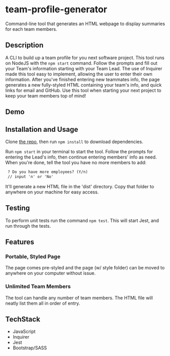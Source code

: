 
# team-profile-generator

Command-line tool that generates an HTML webpage to display summaries for each team members.

## Description

A CLI to build up a team profile for you next software project. This tool runs on NodeJS with the ```npm start``` command. Follow the prompts and fill out your Team's information starting with your Team Lead. The use of Inquirer made this tool easy to implement, allowing the user to enter their own information. After you've finished entering new teammates info, the page generates a new fully-styled HTML containing your team's info, and quick links for email and GitHub. Use this tool when starting your next project to keep your team members top of mind!

## Demo

## Installation and Usage

Clone [the repo](https://github.com/graybishop/team-profile-generator), then run ```npm install``` to download dependencies.

Run ```npm start``` in your terminal to start the tool. Follow the prompts for entering the Lead's info, then continue entering members' info as need. When you're done, tell the tool you have no more members to add:

```md
 ? Do you have more employees? (Y/n)
 // input 'n' or 'No'
```

It'll generate a new HTML file in the 'dist' directory. Copy that folder to anywhere on your machine for easy access.

## Testing

To perform unit tests run the command ```npm test```. This will start Jest, and run through the tests.

## Features

### Portable, Styled Page

The page comes pre-styled and the page (w/ style folder) can be moved to anywhere on your computer without issue.

### Unlimited Team Members

The tool can handle any number of team members. The HTML file will neatly list them all in order of entry.

## TechStack

* JavaScript
* Inquirer
* Jest
* Bootstrap/SASS
